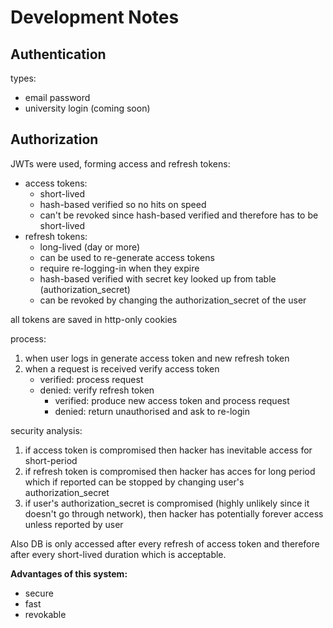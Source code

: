 # Development Notes

## Authentication

types:

- email password
- university login (coming soon)

## Authorization

JWTs were used, forming access and refresh tokens:

- access tokens:
  - short-lived
  - hash-based verified so no hits on speed
  - can't be revoked since hash-based verified and therefore has to be short-lived
- refresh tokens:
  - long-lived (day or more)
  - can be used to re-generate access tokens
  - require re-logging-in when they expire
  - hash-based verified with secret key looked up from table (authorization_secret)
  - can be revoked by changing the authorization_secret of the user

all tokens are saved in http-only cookies

process:

1. when user logs in generate access token and new refresh token
2. when a request is received verify access token
   - verified: process request
   - denied: verify refresh token
     - verified: produce new access token and process request
     - denied: return unauthorised and ask to re-login

security analysis:

1. if access token is compromised then hacker has inevitable access for short-period
2. if refresh token is compromised then hacker has acces for long period which if
   reported can be stopped by changing user's authorization_secret
3. if user's authorization_secret is compromised (highly unlikely since it doesn't go
   through network), then hacker has potentially forever access unless reported by
   user

Also DB is only accessed after every refresh of access token and therefore after every
short-lived duration which is acceptable.

**Advantages of this system:**

- secure
- fast
- revokable
